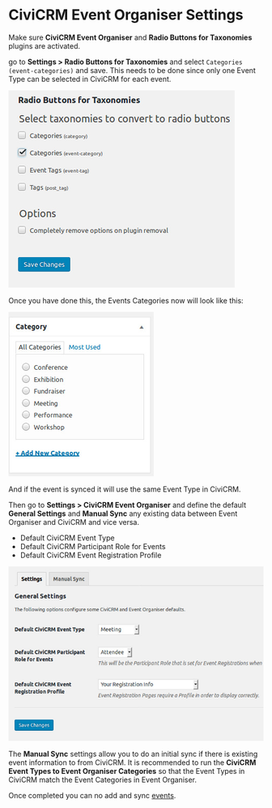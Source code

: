 # CiviCRM Event Organiser Settings

Make sure **CiviCRM Event Organiser** and **Radio Buttons for Taxonomies** plugins are activated.

go to **Settings > Radio Buttons for Taxonomies** and select `Categories (event-categories)` and save. This needs to be done since only one Event Type can be selected in CiviCRM for each event.

![Radio Buttons for Taxonomies Settings](./images/radio-buttons-taxonomies-settings.jpg)

Once you have done this, the Events Categories now will look like this:

![Radio Events Categories](./images/event-categories-radio.jpg)

And if the event is synced it will use the same Event Type in CiviCRM.

Then go to **Settings > CiviCRM Event Organiser** and define the default **General Settings** and **Manual Sync** any existing data between Event Organiser and CiviCRM and vice versa.

* Default CiviCRM Event Type
* Default CiviCRM Participant Role for Events
* Default CiviCRM Event Registration Profile

![CiviCRM Event Organiser General Settings](./images/ceo-general-settings.jpg)

The **Manual Sync** settings allow you to do an initial sync if there is existing event information to from CiviCRM. It is recommended to run the **CiviCRM Event Types to Event Organiser Categories** so that the Event Types in CiviCRM match the Event Categories in Event Organiser.

Once completed you can no add and sync [events](/events).
